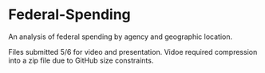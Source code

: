 # Federal-Spending
An analysis of federal spending by agency and geographic location.

Files submitted 5/6 for video and presentation.  Vidoe required compression into a zip file due to GitHub size constraints.
